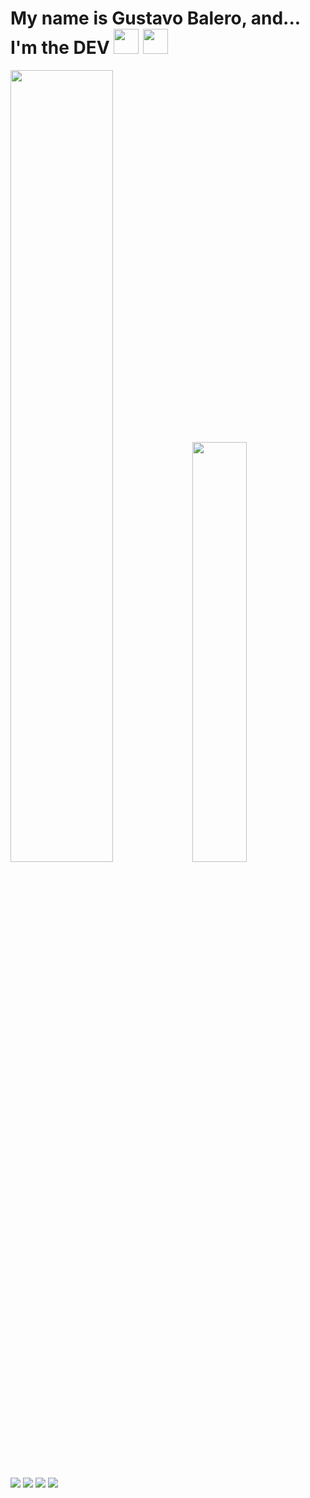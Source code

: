 <div>
    <h1>
        My name is Gustavo Balero, and... I'm the DEV
        <img src="https://user-images.githubusercontent.com/54085403/167847519-8449b11e-eda5-48d7-af56-214f345ffc98.png" height="40px"/>
        <img src="https://user-images.githubusercontent.com/54085403/167846677-5e8fd4c6-6537-4238-b4f7-e5c68621964e.png" height="40px"/>
    </h1>
</div>

<div>
    <img src="https://github-readme-stats.vercel.app/api?username=gubalero&show_icons=true&theme=tokyonight&count_private=true&hide=stars&locale=pt-br&include_all_commits=true&border_color=3cbdb0" width="57%"/>
    <img src="https://github-readme-stats.vercel.app/api/top-langs/?username=gubalero&layout=compact&show_icons=true&theme=tokyonight&count_private=true&hide=stars&locale=pt-br&include_all_commits=true&langs_count=10&border_color=3cbdb0" width="41.5%"/>
</div>

##

<a href="https://www.linkedin.com/in/gubalero/" target="_blank"><img src="https://img.shields.io/badge/LinkedIn-0077B5?style=for-the-badge&logo=linkedin&logoColor=white"/></a>
<a href="https://t.me/gubalero" target="_blank"><img src="https://img.shields.io/badge/Telegram-2CA5E0?style=for-the-badge&logo=telegram&logoColor=white"/></a>
<a href="mailto:gubalero@hotmail.com" target="_blank"><img src="https://img.shields.io/badge/Gmail-D14836?style=for-the-badge&logo=gmail&logoColor=white"/></a>
<a href="https://www.instagram.com/gubalero/" target="_blank"><img src="https://img.shields.io/badge/Instagram-E4405F?style=for-the-badge&logo=instagram&logoColor=white"/></a>
